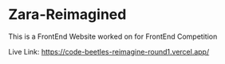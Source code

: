 # Zara-Reimagined

This is a FrontEnd Website worked on for FrontEnd Competition

Live Link: https://code-beetles-reimagine-round1.vercel.app/
